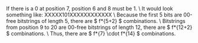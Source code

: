 If there is a 0 at position 7, position 6 and 8 must be 1. \\
It would look something like: XXXXX101XXXXXXXXXXXX \\
Because the first 5 bits are 00-free bitstrings of length 5, there are $ f*{5+2} $ combinations. \\
Bitstrings from position 9 to 20 are 00-free bitstrings of length 12, there are $ f*{12+2} $ combinations. \\
Thus, there are $ f*{7} \cdot f*{14} $ combinations.
